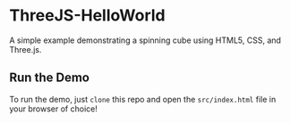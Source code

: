 # ThreeJS-HelloWorld

A simple example demonstrating a spinning cube using HTML5, CSS, and Three.js.

## Run the Demo

To run the demo, just `clone` this repo and open the `src/index.html` file in your browser of choice!